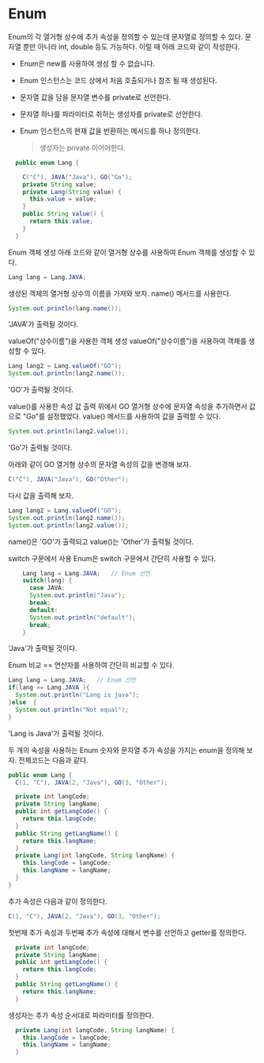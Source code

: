 # Enum

Enum의 각 열거형 상수에 추가 속성을 정의할 수 있는데 문자열로 정의할 수 있다. 문자열 뿐만 아니라 int, double 등도 가능하다. 이럴 때 아래 코드와 같이 작성한다.

* Enum은 new를 사용하여 생성 할 수 없습니다.
* Enum 인스턴스는 코드 상에서 처음 호출되거나 참조 될 때 생성된다.
* 문자열 값을 담을 문자열 변수를 private로 선언한다. 
* 문자열 하나를 파라미터로 취하는 생성자를 private로 선언한다. 
*   Enum 인스턴스의 현재 값을 반환하는 메서드를 하나 정의한다. 

    > 생성자는 private 이어야한다.

```java
  public enum Lang {

    C("C"), JAVA("Java"), GO("Go");
    private String value;
    private Lang(String value) {
      this.value = value; 
    }
    public String value() {
      return this.value; 
    }
  }
```

Enum 객체 생성 아래 코드와 같이 열거형 상수를 사용하여 Enum 객체를 생성할 수 있다.

```java
Lang lang = Lang.JAVA;
```

생성된 객체의 열거형 상수의 이름을 가져와 보자. name() 메서드를 사용한다.

```java
System.out.println(lang.name());
```

'JAVA'가 출력될 것이다.

valueOf("상수이름")을 사용한 객체 생성 valueOf("상수이름")을 사용하여 객체를 생성할 수 있다.

```java
Lang lang2 = Lang.valueOf("GO");
System.out.println(lang2.name());
```

'GO'가 출력될 것이다.

value()를 사용한 속성 값 출력 위에서 GO 열거형 상수에 문자열 속성을 추가하면서 값으로 "Go"를 설정했었다. value() 메서드를 사용하여 값을 출력할 수 있다.

```java
System.out.println(lang2.value());
```

'Go'가 출력될 것이다.

아래와 같이 GO 열거형 상수의 문자열 속성의 값을 변경해 보자.

```java
C("C"), JAVA("Java"), GO("Other");
```

다시 값을 출력해 보자.

```java
Lang lang2 = Lang.valueOf("GO");
System.out.println(lang2.name());
System.out.println(lang2.value());
```

name()은 'GO'가 출력되고 value()는 'Other'가 출력될 것이다.

switch 구문에서 사용 Enum은 switch 구문에서 간단히 사용할 수 있다.

```java
    Lang lang = Lang.JAVA;   // Enum 선언
    switch(lang) {
      case JAVA:
      System.out.println("Java");
      break;
      default:
      System.out.println("default");
      break;
    }
```

'Java'가 출력될 것이다.

Enum 비교 == 연산자를 사용하여 간단히 비교할 수 있다.

```java
Lang lang = Lang.JAVA;   // Enum 선언
if(lang == Lang.JAVA ){ 
  System.out.println("Lang is java");
}else  { 
  System.out.println("Not equal");
}
```

'Lang is Java'가 출력될 것이다.

두 개의 속성을 사용하는 Enum 숫자와 문자열 추가 속성을 가지는 enum을 정의해 보자. 전체코드는 다음과 같다.

```java
public enum Lang {
  C(1, "C"), JAVA(2, "Java"), GO(3, "Other");

  private int langCode;
  private String langName; 
  public int getLangCode() {
    return this.langCode;
  }
  public String getLangName() {
    return this.langName; 
  }
  private Lang(int langCode, String langName) {
    this.langCode = langCode; 
    this.langName = langName; 
  }
}
```

추가 속성은 다음과 같이 정의한다.

```java
C(1, "C"), JAVA(2, "Java"), GO(3, "Other");
```

첫번재 추가 속성과 두번째 추가 속성에 대해서 변수를 선언하고 getter를 정의한다.

```java
  private int langCode;
  private String langName; 
  public int getLangCode() {
    return this.langCode;
  }
  public String getLangName() {
    return this.langName; 
  }
```

생성자는 추가 속성 순서대로 파라미터를 정의한다.

```java
  private Lang(int langCode, String langName) {
    this.langCode = langCode; 
    this.langName = langName; 
  }
```
